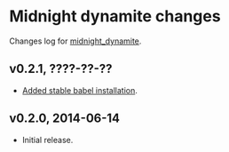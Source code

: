 Midnight dynamite changes
=========================

Changes log for
[midnight_dynamite](https://github.com/gradha/midnight_dynamite).

v0.2.1, ????-??-??
------------------

* [Added stable babel
  installation](https://github.com/gradha/midnight_dynamite/issues/3).

v0.2.0, 2014-06-14
------------------

* Initial release.
